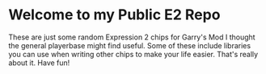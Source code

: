 # Welcome to my Public E2 Repo
These are just some random Expression 2 chips for Garry's Mod I thought the general playerbase might find useful.  Some of these include libraries you can use when writing other chips to make your life easier.  That's really about it.  Have fun!
